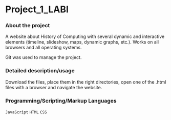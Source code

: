 # Project_1_LABI

### About the project
A website about History of Computing with several dynamic and interactive elements (timeline, slideshow, maps, dynamic graphs, etc.). Works on all browsers and all operating systems.

Git was used to manage the project.

### Detailed description/usage
Download the files, place them in the right directories, open one of the .html files with a browser and navigate the website.

### Programming/Scripting/Markup Languages
`JavaScript` `HTML` `CSS`  
